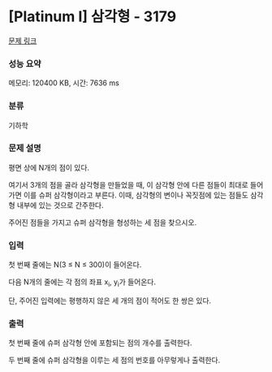 # [Platinum I] 삼각형 - 3179 

[문제 링크](https://www.acmicpc.net/problem/3179) 

### 성능 요약

메모리: 120400 KB, 시간: 7636 ms

### 분류

기하학

### 문제 설명

<p>평면 상에 N개의 점이 있다.</p>

<p>여기서 3개의 점을 골라 삼각형을 만들었을 때, 이 삼각형 안에 다른 점들이 최대로 들어가면 이를 슈퍼 삼각형이라고 부른다. 이때, 삼각형의 변이나 꼭짓점에 있는 점들도 삼각형 내부에 있는 것으로 간주한다.</p>

<p>주어진 점들을 가지고 슈퍼 삼각형을 형성하는 세 점을 찾으시오.</p>

### 입력 

 <p>첫 번째 줄에는 N(3 ≤ N ≤ 300)이 들어온다.</p>

<p>다음 N개의 줄에는 각 점의 좌표 x<sub>i</sub>, y<sub>i</sub>가 들어온다.</p>

<p>단, 주어진 입력에는 평행하지 않은 세 개의 점이 적어도 한 쌍은 있다.</p>

### 출력 

 <p>첫 번째 줄에 슈퍼 삼각형 안에 포함되는 점의 개수를 출력한다.</p>

<p>두 번째 줄에 슈퍼 삼각형을 이루는 세 점의 번호를 아무렇게나 출력한다.</p>

